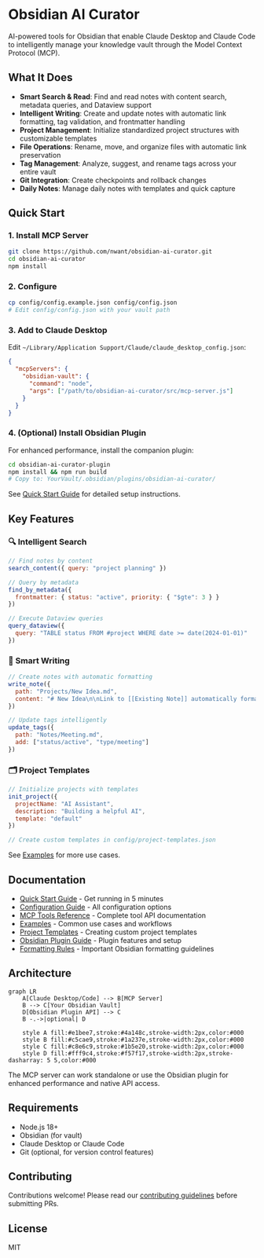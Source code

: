 # Obsidian AI Curator

AI-powered tools for Obsidian that enable Claude Desktop and Claude Code to intelligently manage your knowledge vault through the Model Context Protocol (MCP).

## What It Does

- **Smart Search & Read**: Find and read notes with content search, metadata queries, and Dataview support
- **Intelligent Writing**: Create and update notes with automatic link formatting, tag validation, and frontmatter handling  
- **Project Management**: Initialize standardized project structures with customizable templates
- **File Operations**: Rename, move, and organize files with automatic link preservation
- **Tag Management**: Analyze, suggest, and rename tags across your entire vault
- **Git Integration**: Create checkpoints and rollback changes
- **Daily Notes**: Manage daily notes with templates and quick capture

## Quick Start

### 1. Install MCP Server

```bash
git clone https://github.com/nwant/obsidian-ai-curator.git
cd obsidian-ai-curator
npm install
```

### 2. Configure

```bash
cp config/config.example.json config/config.json
# Edit config/config.json with your vault path
```

### 3. Add to Claude Desktop

Edit `~/Library/Application Support/Claude/claude_desktop_config.json`:

```json
{
  "mcpServers": {
    "obsidian-vault": {
      "command": "node",
      "args": ["/path/to/obsidian-ai-curator/src/mcp-server.js"]
    }
  }
}
```

### 4. (Optional) Install Obsidian Plugin

For enhanced performance, install the companion plugin:

```bash
cd obsidian-ai-curator-plugin
npm install && npm run build
# Copy to: YourVault/.obsidian/plugins/obsidian-ai-curator/
```

See [Quick Start Guide](docs/QUICK_START.md) for detailed setup instructions.

## Key Features

### 🔍 Intelligent Search
```javascript
// Find notes by content
search_content({ query: "project planning" })

// Query by metadata  
find_by_metadata({ 
  frontmatter: { status: "active", priority: { "$gte": 3 } }
})

// Execute Dataview queries
query_dataview({ 
  query: "TABLE status FROM #project WHERE date >= date(2024-01-01)" 
})
```

### 📝 Smart Writing
```javascript
// Create notes with automatic formatting
write_note({
  path: "Projects/New Idea.md",
  content: "# New Idea\n\nLink to [[Existing Note]] automatically formatted!"
})

// Update tags intelligently
update_tags({
  path: "Notes/Meeting.md",
  add: ["status/active", "type/meeting"]
})
```

### 🗂️ Project Templates
```javascript
// Initialize projects with templates
init_project({
  projectName: "AI Assistant",
  description: "Building a helpful AI",
  template: "default"
})

// Create custom templates in config/project-templates.json
```

See [Examples](docs/EXAMPLES.md) for more use cases.

## Documentation

- [Quick Start Guide](docs/QUICK_START.md) - Get running in 5 minutes
- [Configuration Guide](docs/CONFIGURATION.md) - All configuration options
- [MCP Tools Reference](docs/MCP_TOOLS.md) - Complete tool API documentation  
- [Examples](docs/EXAMPLES.md) - Common use cases and workflows
- [Project Templates](docs/PROJECT_TEMPLATES.md) - Creating custom project templates
- [Obsidian Plugin Guide](docs/OBSIDIAN_PLUGIN.md) - Plugin features and setup
- [Formatting Rules](docs/FORMATTING_RULES.md) - Important Obsidian formatting guidelines

## Architecture

```mermaid
graph LR
    A[Claude Desktop/Code] --> B[MCP Server]
    B --> C[Your Obsidian Vault]
    D[Obsidian Plugin API] --> C
    B -.->|optional| D
    
    style A fill:#e1bee7,stroke:#4a148c,stroke-width:2px,color:#000
    style B fill:#c5cae9,stroke:#1a237e,stroke-width:2px,color:#000
    style C fill:#c8e6c9,stroke:#1b5e20,stroke-width:2px,color:#000
    style D fill:#fff9c4,stroke:#f57f17,stroke-width:2px,stroke-dasharray: 5 5,color:#000
```

The MCP server can work standalone or use the Obsidian plugin for enhanced performance and native API access.

## Requirements

- Node.js 18+
- Obsidian (for vault)
- Claude Desktop or Claude Code
- Git (optional, for version control features)

## Contributing

Contributions welcome! Please read our [contributing guidelines](CONTRIBUTING.md) before submitting PRs.

## License

MIT